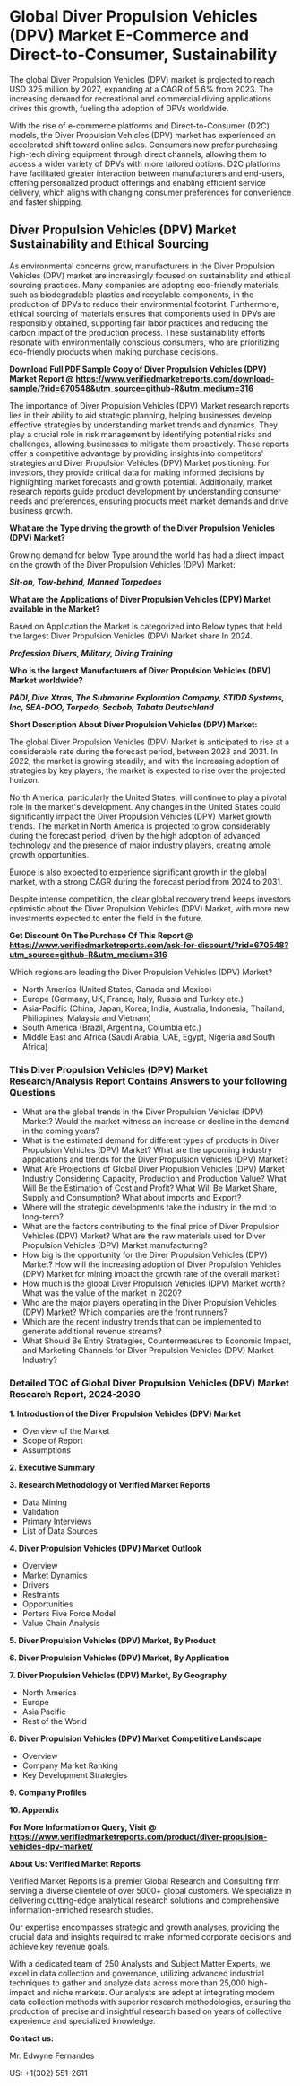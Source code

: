 <h1>Global Diver Propulsion Vehicles (DPV) Market E-Commerce and Direct-to-Consumer, Sustainability</h1><p class=""><p>The global Diver Propulsion Vehicles (DPV) market is projected to reach USD 325 million by 2027, expanding at a CAGR of 5.6% from 2023. The increasing demand for recreational and commercial diving applications drives this growth, fueling the adoption of DPVs worldwide.</p><p>With the rise of e-commerce platforms and Direct-to-Consumer (D2C) models, the Diver Propulsion Vehicles (DPV) market has experienced an accelerated shift toward online sales. Consumers now prefer purchasing high-tech diving equipment through direct channels, allowing them to access a wider variety of DPVs with more tailored options. D2C platforms have facilitated greater interaction between manufacturers and end-users, offering personalized product offerings and enabling efficient service delivery, which aligns with changing consumer preferences for convenience and faster shipping.</p><h2>Diver Propulsion Vehicles (DPV) Market Sustainability and Ethical Sourcing</h2><p>As environmental concerns grow, manufacturers in the Diver Propulsion Vehicles (DPV) market are increasingly focused on sustainability and ethical sourcing practices. Many companies are adopting eco-friendly materials, such as biodegradable plastics and recyclable components, in the production of DPVs to reduce their environmental footprint. Furthermore, ethical sourcing of materials ensures that components used in DPVs are responsibly obtained, supporting fair labor practices and reducing the carbon impact of the production process. These sustainability efforts resonate with environmentally conscious consumers, who are prioritizing eco-friendly products when making purchase decisions.</p></p><p class=""><strong>Download Full PDF Sample Copy of Diver Propulsion Vehicles (DPV) Market Report @ <a href="https://www.verifiedmarketreports.com/download-sample/?rid=670548&utm_source=github-R&utm_medium=316" target="_blank">https://www.verifiedmarketreports.com/download-sample/?rid=670548&utm_source=github-R&utm_medium=316</a></strong></p><p>The importance of&nbsp;Diver Propulsion Vehicles (DPV) Market research reports lies in their ability to aid strategic planning, helping businesses develop effective strategies by understanding market trends and dynamics. They play a crucial role in risk management by identifying potential risks and challenges, allowing businesses to mitigate them proactively. These reports offer a competitive advantage by providing insights into competitors' strategies and Diver Propulsion Vehicles (DPV) Market positioning. For investors, they provide critical data for making informed decisions by highlighting market forecasts and growth potential. Additionally, market research reports guide product development by understanding consumer needs and preferences, ensuring products meet market demands and drive business growth.</p><p><strong>What are the&nbsp;Type driving the growth of the Diver Propulsion Vehicles (DPV) Market?</strong></p><p id="" class="">Growing demand for below Type around the world has had a direct impact on the growth of the Diver Propulsion Vehicles (DPV) Market:</p><p class=""><em><strong>Sit-on, Tow-behind, Manned Torpedoes</strong></em></p><p class=""><strong>What are the&nbsp;Applications&nbsp;of Diver Propulsion Vehicles (DPV) Market available in the Market?</strong></p><p id="" class="">Based on Application the Market is categorized into Below types that held the largest Diver Propulsion Vehicles (DPV) Market share In 2024.</p><p class=""><em><strong>Profession Divers, Military, Diving Training</strong></em></p><p class=""><strong>Who is the largest Manufacturers of Diver Propulsion Vehicles (DPV) Market worldwide?</strong></p><p><em><strong>PADI, Dive Xtras, The Submarine Exploration Company, STIDD Systems, Inc, SEA-DOO, Torpedo, Seabob, Tabata Deutschland</strong></em></p><p id="" class=""><strong>Short Description About Diver Propulsion Vehicles (DPV) Market:</strong></p><p>The global Diver Propulsion Vehicles (DPV) Market is anticipated to rise at a considerable rate during the forecast period, between 2023 and 2031. In 2022, the market is growing steadily, and with the increasing adoption of strategies by key players, the market is expected to rise over the projected horizon.</p><p>North America, particularly the United States, will continue to play a pivotal role in the market's development. Any changes in the United States could significantly impact the Diver Propulsion Vehicles (DPV) Market growth trends. The market in North America is projected to grow considerably during the forecast period, driven by the high adoption of advanced technology and the presence of major industry players, creating ample growth opportunities.</p><p>Europe is also expected to experience significant growth in the global market, with a strong CAGR during the forecast period from 2024 to 2031.</p><p>Despite intense competition, the clear global recovery trend keeps investors optimistic about the Diver Propulsion Vehicles (DPV) Market, with more new investments expected to enter the field in the future.</p><p id="" class=""><strong>Get Discount On The Purchase Of This Report @ <a href="https://www.verifiedmarketreports.com/ask-for-discount/?rid=670548?utm_source=github-R&utm_medium=316" target="_blank">https://www.verifiedmarketreports.com/ask-for-discount/?rid=670548?utm_source=github-R&utm_medium=316</a></strong></p><p class="">Which regions are leading the Diver Propulsion Vehicles (DPV) Market?</p><ul><li>North America (United States, Canada and Mexico)</li><li>Europe (Germany, UK, France, Italy, Russia and Turkey etc.)</li><li>Asia-Pacific (China, Japan, Korea, India, Australia, Indonesia, Thailand, Philippines, Malaysia and Vietnam)</li><li>South America (Brazil, Argentina, Columbia etc.)</li><li>Middle East and Africa (Saudi Arabia, UAE, Egypt, Nigeria and South Africa)</li></ul><h3 id="" class="">This Diver Propulsion Vehicles (DPV) Market Research/Analysis Report Contains Answers to your following Questions</h3><ul><li>What are the global trends in the Diver Propulsion Vehicles (DPV) Market? Would the market witness an increase or decline in the demand in the coming years?</li><li>What is the estimated demand for different types of products in Diver Propulsion Vehicles (DPV) Market? What are the upcoming industry applications and trends for the Diver Propulsion Vehicles (DPV) Market?</li><li>What Are Projections of Global Diver Propulsion Vehicles (DPV) Market Industry Considering Capacity, Production and Production Value? What Will Be the Estimation of Cost and Profit? What Will Be Market Share, Supply and Consumption? What about imports and Export?</li><li>Where will the strategic developments take the industry in the mid to long-term?</li><li>What are the factors contributing to the final price of Diver Propulsion Vehicles (DPV) Market? What are the raw materials used for Diver Propulsion Vehicles (DPV) Market manufacturing?</li><li>How big is the opportunity for the Diver Propulsion Vehicles (DPV) Market? How will the increasing adoption of Diver Propulsion Vehicles (DPV) Market for mining impact the growth rate of the overall market?</li><li>How much is the global Diver Propulsion Vehicles (DPV) Market worth? What was the value of the market In 2020?</li><li>Who are the major players operating in the Diver Propulsion Vehicles (DPV) Market? Which companies are the front runners?</li><li>Which are the recent industry trends that can be implemented to generate additional revenue streams?</li><li>What Should Be Entry Strategies, Countermeasures to Economic Impact, and Marketing Channels for Diver Propulsion Vehicles (DPV) Market Industry?</li></ul><h3 id="" class="">Detailed TOC of Global Diver Propulsion Vehicles (DPV) Market Research Report, 2024-2030</h3><p id="" class=""><strong>1. Introduction of the Diver Propulsion Vehicles (DPV) Market</strong></p><ul><li>Overview of the Market</li><li>Scope of Report</li><li>Assumptions</li></ul><p id="" class=""><strong>2. Executive Summary</strong></p><p id="" class=""><strong>3. Research Methodology of Verified Market Reports</strong></p><ul><li>Data Mining</li><li>Validation</li><li>Primary Interviews</li><li>List of Data Sources</li></ul><p id="" class=""><strong>4. Diver Propulsion Vehicles (DPV) Market Outlook</strong></p><ul><li>Overview</li><li>Market Dynamics</li><li>Drivers</li><li>Restraints</li><li>Opportunities</li><li>Porters Five Force Model</li><li>Value Chain Analysis</li></ul><p id="" class=""><strong>5. Diver Propulsion Vehicles (DPV) Market, By Product</strong></p><p id="" class=""><strong>6. Diver Propulsion Vehicles (DPV) Market, By Application</strong></p><p id="" class=""><strong>7. Diver Propulsion Vehicles (DPV) Market, By Geography</strong></p><ul><li>North America</li><li>Europe</li><li>Asia Pacific</li><li>Rest of the World</li></ul><p id="" class=""><strong>8. Diver Propulsion Vehicles (DPV) Market Competitive Landscape</strong></p><ul><li>Overview</li><li>Company Market Ranking</li><li>Key Development Strategies</li></ul><p id="" class=""><strong>9. Company Profiles</strong></p><p id="" class=""><strong>10. Appendix</strong></p><p id="" class=""><strong>For More Information or Query, Visit @ <a href="https://www.verifiedmarketreports.com/product/diver-propulsion-vehicles-dpv-market/" target="_blank">https://www.verifiedmarketreports.com/product/diver-propulsion-vehicles-dpv-market/</a></strong></p><p id="" class=""><strong>About Us: Verified Market Reports</strong></p><p id="" class="">Verified Market Reports is a premier Global Research and Consulting firm serving a diverse clientele of over 5000+ global customers. We specialize in delivering cutting-edge analytical research solutions and comprehensive information-enriched research studies.</p><p id="" class="">Our expertise encompasses strategic and growth analyses, providing the crucial data and insights required to make informed corporate decisions and achieve key revenue goals.</p><p id="" class="">With a dedicated team of 250 Analysts and Subject Matter Experts, we excel in data collection and governance, utilizing advanced industrial techniques to gather and analyze data across more than 25,000 high-impact and niche markets. Our analysts are adept at integrating modern data collection methods with superior research methodologies, ensuring the production of precise and insightful research based on years of collective experience and specialized knowledge.</p><p id="" class=""><strong>Contact us:</strong></p><p id="" class="">Mr. Edwyne Fernandes</p><p id="" class="">US: +1(302) 551-2611</p>